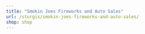 ```yaml
---
title: "Smokin Joes Fireworks and Auto Sales"
url: /sturgis/smokin-joes-fireworks-and-auto-sales/
shop: shop
---
```

